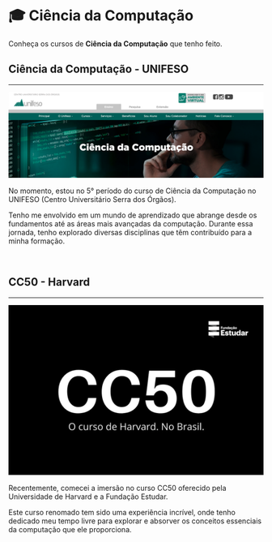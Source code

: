 
# 🎓 Ciência da Computação
Conheça os cursos de **Ciência da Computação** que tenho feito.

## Ciência da Computação - UNIFESO
---
[![Curso de Ciência da Computação - UNIFESO](/img/unifeso-cc.png)](https://www.unifeso.edu.br/cursos/graduacao/ciencia-da-computacao)

No momento, estou no 5° período do curso de Ciência da Computação no UNIFESO (Centro Universitário Serra dos Órgãos).

Tenho me envolvido em um mundo de aprendizado que abrange desde os fundamentos até as áreas mais avançadas da computação. Durante essa jornada, tenho explorado diversas disciplinas que têm contribuído para a minha formação.

<br/>


## CC50 - Harvard
---
[![Curso de Ciência da Computação - Harvard](/img/cc50-harvard.png)](https://fundacao-estudar.myedools.com/cc50-o-curso-de-ciencia-da-computacao-de-harvard)

Recentemente, comecei a imersão no curso CC50 oferecido pela Universidade de Harvard e a Fundação Estudar.

Este curso renomado tem sido uma experiência incrível, onde tenho dedicado meu tempo livre para explorar e absorver os conceitos essenciais da computação que ele proporciona.